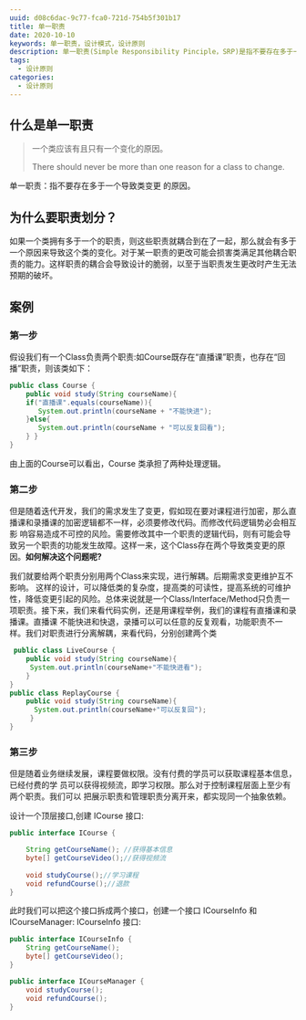 ```yaml
---
uuid: d08c6dac-9c77-fca0-721d-754b5f301b17
title: 单一职责
date: 2020-10-10
keywords: 单一职责，设计模式，设计原则
description: 单一职责(Simple Responsibility Pinciple，SRP)是指不要存在多于一个导致类变更 的原因
tags:
  - 设计原则
categories:
  - 设计原则
---
```


## 什么是单一职责

> 一个类应该有且只有一个变化的原因。
> 
> There should never be more than one reason for a class to change.

单一职责：指不要存在多于一个导致类变更 的原因。

## 为什么要职责划分？

如果一个类拥有多于一个的职责，则这些职责就耦合到在了一起，那么就会有多于一个原因来导致这个类的变化。对于某一职责的更改可能会损害类满足其他耦合职责的能力。这样职责的耦合会导致设计的脆弱，以至于当职责发生更改时产生无法预期的破坏。

## 案例

### 第一步
假设我们有一个Class负责两个职责:如Course既存在“直播课”职责，也存在“回播”职责，则该类如下：
```java
public class Course {
    public void study(String courseName){
    if("直播课".equals(courseName)){  
       System.out.println(courseName + "不能快进");
    }else{
       System.out.println(courseName + "可以反复回看");
    } }
}
```

由上面的Course可以看出，Course 类承担了两种处理逻辑。

### 第二步
但是随着迭代开发，我们的需求发生了变更，假如现在要对课程进行加密，那么直播课和录播课的加密逻辑都不一样，必须要修改代码。而修改代码逻辑势必会相互影 响容易造成不可控的风险。需要修改其中一个职责的逻辑代码，则有可能会导致另一个职责的功能发生故障。这样一来，这个Class存在两个导致类变更的原因。**如何解决这个问题呢?**

我们就要给两个职责分别用两个Class来实现，进行解耦。后期需求变更维护互不影响。
这样的设计，可以降低类的复杂度，提高类的可读性，提高系统的可维护性，降低变更引起的风险。总体来说就是一个Class/Interface/Method只负责一项职责。接下来，我们来看代码实例，还是用课程举例，我们的课程有直播课和录播课。直播课 不能快进和快退，录播可以可以任意的反复观看，功能职责不一样。我们对职责进行分离解耦，来看代码，分别创建两个类

```java
 public class LiveCourse {
    public void study(String courseName){
     System.out.println(courseName+"不能快进看"); 
    }
}   
public class ReplayCourse {
    public void study(String courseName){
      System.out.println(courseName+"可以反复回");
     }
}
```

### 第三步
但是随着业务继续发展，课程要做权限。没有付费的学员可以获取课程基本信息，已经付费的学 员可以获得视频流，即学习权限。那么对于控制课程层面上至少有两个职责。我们可以 把展示职责和管理职责分离开来，都实现同一个抽象依赖。

设计一个顶层接口,创建 ICourse 接口:

```java
public interface ICourse { 

    String getCourseName(); //获得基本信息
    byte[] getCourseVideo();//获得视频流
    
    void studyCourse();//学习课程 
    void refundCourse();//退款
}
```
此时我们可以把这个接口拆成两个接口，创建一个接口 ICourseInfo 和 ICourseManager: ICourseInfo 接口:

```java
public interface ICourseInfo {
    String getCourseName(); 
    byte[] getCourseVideo();
}

public interface ICourseManager { 
    void studyCourse();
    void refundCourse();
}

```

